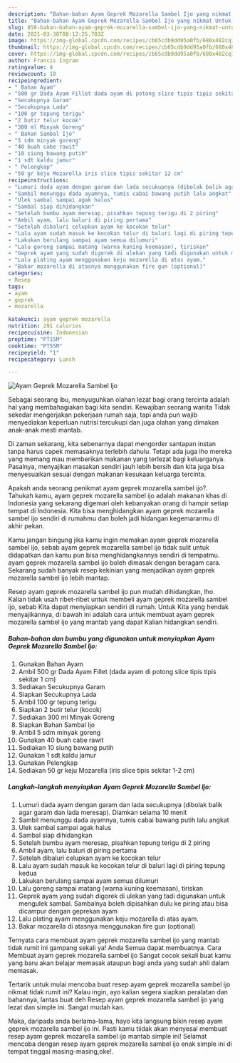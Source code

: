 ```yaml
---
description: "Bahan-bahan Ayam Geprek Mozarella Sambel Ijo yang nikmat Untuk Jualan"
title: "Bahan-bahan Ayam Geprek Mozarella Sambel Ijo yang nikmat Untuk Jualan"
slug: 858-bahan-bahan-ayam-geprek-mozarella-sambel-ijo-yang-nikmat-untuk-jualan
date: 2021-03-30T08:12:25.703Z
image: https://img-global.cpcdn.com/recipes/cb65cdb9dd95a0fb/680x482cq70/ayam-geprek-mozarella-sambel-ijo-foto-resep-utama.jpg
thumbnail: https://img-global.cpcdn.com/recipes/cb65cdb9dd95a0fb/680x482cq70/ayam-geprek-mozarella-sambel-ijo-foto-resep-utama.jpg
cover: https://img-global.cpcdn.com/recipes/cb65cdb9dd95a0fb/680x482cq70/ayam-geprek-mozarella-sambel-ijo-foto-resep-utama.jpg
author: Francis Ingram
ratingvalue: 4
reviewcount: 10
recipeingredient:
- " Bahan Ayam"
- "500 gr Dada Ayam Fillet dada ayam di potong slice tipis tipis sekitar 1 cm"
- "Secukupnya Garam"
- "Secukupnya Lada"
- "100 gr tepung terigu"
- "2 butir telur kocok"
- "300 ml Minyak Goreng"
- " Bahan Sambal Ijo"
- "5 sdm minyak goreng"
- "40 buah cabe rawit"
- "10 siung bawang putih"
- "1 sdt kaldu jamur"
- " Pelengkap"
- "50 gr keju Mozarella iris slice tipis sekitar 12 cm"
recipeinstructions:
- "Lumuri dada ayam dengan garam dan lada secukupnya (dibolak balik agar garam dan lada meresap). Diamkan selama 10 menit"
- "Sambil menunggu dada ayamnya, tumis cabai bawang putih lalu angkat"
- "Ulek sambal sampai agak halus"
- "Sambal siap dihidangkan"
- "Setelah bumbu ayam meresap, pisahkan tepung terigu di 2 piring"
- "Ambil ayam, lalu baluri di piring pertama"
- "Setelah dibaluri celupkan ayam ke kocokan telur"
- "Lalu ayam sudah masuk ke kocokan telur di baluri lagi di piring tepung kedua"
- "Lakukan berulang sampai ayam semua dilumuri"
- "Lalu goreng sampai matang (warna kuning keemasan), tiriskan"
- "Geprek ayam yang sudah digorek di ulekan yang tadi digunakan untuk mengulek sambal. Sambalnya boleh dipisahkan dulu ke piring atau bisa dicampur dengan geprekan ayam"
- "Lalu plating ayam menggunakan keju mozarella di atas ayam."
- "Bakar mozarella di atasnya menggunakan fire gun (optional)"
categories:
- Resep
tags:
- ayam
- geprek
- mozarella

katakunci: ayam geprek mozarella 
nutrition: 291 calories
recipecuisine: Indonesian
preptime: "PT15M"
cooktime: "PT55M"
recipeyield: "1"
recipecategory: Lunch

---
```



![Ayam Geprek Mozarella Sambel Ijo](https://img-global.cpcdn.com/recipes/cb65cdb9dd95a0fb/680x482cq70/ayam-geprek-mozarella-sambel-ijo-foto-resep-utama.jpg)

Sebagai seorang ibu, menyuguhkan olahan lezat bagi orang tercinta adalah hal yang membahagiakan bagi kita sendiri. Kewajiban seorang  wanita Tidak sekedar mengerjakan pekerjaan rumah saja, tapi anda pun wajib menyediakan keperluan nutrisi tercukupi dan juga olahan yang dimakan anak-anak mesti mantab.

Di zaman  sekarang, kita sebenarnya dapat mengorder santapan instan tanpa harus capek memasaknya terlebih dahulu. Tetapi ada juga lho mereka yang memang mau memberikan makanan yang terlezat bagi keluarganya. Pasalnya, menyajikan masakan sendiri jauh lebih bersih dan kita juga bisa menyesuaikan sesuai dengan makanan kesukaan keluarga tercinta. 



Apakah anda seorang penikmat ayam geprek mozarella sambel ijo?. Tahukah kamu, ayam geprek mozarella sambel ijo adalah makanan khas di Indonesia yang sekarang digemari oleh kebanyakan orang di hampir setiap tempat di Indonesia. Kita bisa menghidangkan ayam geprek mozarella sambel ijo sendiri di rumahmu dan boleh jadi hidangan kegemaranmu di akhir pekan.

Kamu jangan bingung jika kamu ingin memakan ayam geprek mozarella sambel ijo, sebab ayam geprek mozarella sambel ijo tidak sulit untuk didapatkan dan kamu pun bisa menghidangkannya sendiri di tempatmu. ayam geprek mozarella sambel ijo boleh dimasak dengan beragam cara. Sekarang sudah banyak resep kekinian yang menjadikan ayam geprek mozarella sambel ijo lebih mantap.

Resep ayam geprek mozarella sambel ijo pun mudah dihidangkan, lho. Kalian tidak usah ribet-ribet untuk membeli ayam geprek mozarella sambel ijo, sebab Kita dapat menyiapkan sendiri di rumah. Untuk Kita yang hendak menyajikannya, di bawah ini adalah cara untuk membuat ayam geprek mozarella sambel ijo yang mantab yang dapat Kalian hidangkan sendiri.

<!--inarticleads1-->

##### Bahan-bahan dan bumbu yang digunakan untuk menyiapkan Ayam Geprek Mozarella Sambel Ijo:

1. Gunakan  Bahan Ayam
1. Ambil 500 gr Dada Ayam Fillet (dada ayam di potong slice tipis tipis sekitar 1 cm)
1. Sediakan Secukupnya Garam
1. Siapkan Secukupnya Lada
1. Ambil 100 gr tepung terigu
1. Siapkan 2 butir telur (kocok)
1. Sediakan 300 ml Minyak Goreng
1. Siapkan  Bahan Sambal Ijo
1. Ambil 5 sdm minyak goreng
1. Gunakan 40 buah cabe rawit
1. Sediakan 10 siung bawang putih
1. Gunakan 1 sdt kaldu jamur
1. Gunakan  Pelengkap
1. Sediakan 50 gr keju Mozarella (iris slice tipis sekitar 1-2 cm)




<!--inarticleads2-->

##### Langkah-langkah menyiapkan Ayam Geprek Mozarella Sambel Ijo:

1. Lumuri dada ayam dengan garam dan lada secukupnya (dibolak balik agar garam dan lada meresap). Diamkan selama 10 menit
1. Sambil menunggu dada ayamnya, tumis cabai bawang putih lalu angkat
1. Ulek sambal sampai agak halus
1. Sambal siap dihidangkan
1. Setelah bumbu ayam meresap, pisahkan tepung terigu di 2 piring
1. Ambil ayam, lalu baluri di piring pertama
1. Setelah dibaluri celupkan ayam ke kocokan telur
1. Lalu ayam sudah masuk ke kocokan telur di baluri lagi di piring tepung kedua
1. Lakukan berulang sampai ayam semua dilumuri
1. Lalu goreng sampai matang (warna kuning keemasan), tiriskan
1. Geprek ayam yang sudah digorek di ulekan yang tadi digunakan untuk mengulek sambal. Sambalnya boleh dipisahkan dulu ke piring atau bisa dicampur dengan geprekan ayam
1. Lalu plating ayam menggunakan keju mozarella di atas ayam.
1. Bakar mozarella di atasnya menggunakan fire gun (optional)




Ternyata cara membuat ayam geprek mozarella sambel ijo yang mantab tidak rumit ini gampang sekali ya! Anda Semua dapat membuatnya. Cara Membuat ayam geprek mozarella sambel ijo Sangat cocok sekali buat kamu yang baru akan belajar memasak ataupun bagi anda yang sudah ahli dalam memasak.

Tertarik untuk mulai mencoba buat resep ayam geprek mozarella sambel ijo nikmat tidak rumit ini? Kalau ingin, ayo kalian segera siapkan peralatan dan bahannya, lantas buat deh Resep ayam geprek mozarella sambel ijo yang lezat dan simple ini. Sangat mudah kan. 

Maka, daripada anda berlama-lama, hayo kita langsung bikin resep ayam geprek mozarella sambel ijo ini. Pasti kamu tiidak akan menyesal membuat resep ayam geprek mozarella sambel ijo mantab simple ini! Selamat mencoba dengan resep ayam geprek mozarella sambel ijo enak simple ini di tempat tinggal masing-masing,oke!.

